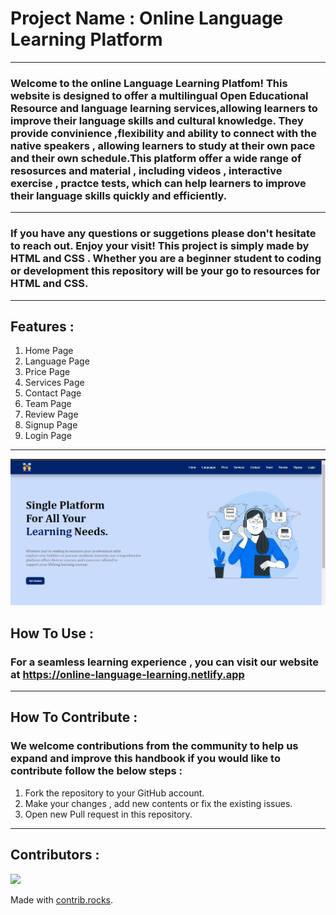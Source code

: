 # Project Name : Online Language Learning Platform
---
### Welcome to the online **Language Learning Platfom!** This website is designed to offer a multilingual Open Educational Resource and language learning services,allowing learners to improve their language skills and cultural knowledge. They provide convinience ,flexibility and ability to connect with the native speakers , allowing learners to study at their own pace and their own schedule.This platform offer a wide range of resosurces and material , including videos , interactive exercise , practce tests, which can help learners to improve their language skills quickly and efficiently.
---
### If you have any questions or suggetions please don't hesitate to reach out. Enjoy your visit! This project is simply made by HTML and CSS . Whether you are a beginner student to coding or development this repository will be your go to resources for HTML and CSS.
---
## Features :
1. Home Page
2. Language Page
3. Price Page
4. Services Page
5. Contact Page
6. Team Page
7. Review Page
8. Signup Page 
9. Login Page
---
![home page](/Images/homepage.png)
## How To Use :
### For a seamless learning experience , you can visit our website at https://online-language-learning.netlify.app
---
## How To Contribute :
### We welcome contributions from the community to help us expand and improve this handbook if you would like to contribute follow the below steps :
1. Fork the repository to your GitHub account.
2. Make your changes , add new contents or fix the existing issues.
3. Open new Pull request in this repository.
---
## Contributors :
<a href="https://github.com/anuradhawavge04/icp-8.0-html-css-group-project-2/graphs/contributors">
  <img src="https://contrib.rocks/image?repo=anuradhawavge04/icp-8.0-html-css-group-project-2" />
</a>

Made with [contrib.rocks](https://contrib.rocks).
